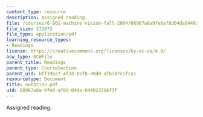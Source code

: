 ```yaml
---
content_type: resource
description: Assigned reading.
file: /courses/6-801-machine-vision-fall-2004/08967a8a9fe8af8d04da044023796f3f_notation.pdf
file_size: 272873
file_type: application/pdf
learning_resource_types:
- Readings
license: https://creativecommons.org/licenses/by-nc-sa/4.0/
ocw_type: OCWFile
parent_title: Readings
parent_type: CourseSection
parent_uid: bff19627-4f2d-85f8-d9d0-af67d7c1fca1
resourcetype: Document
title: notation.pdf
uid: 08967a8a-9fe8-af8d-04da-044023796f3f
---
```

Assigned reading.